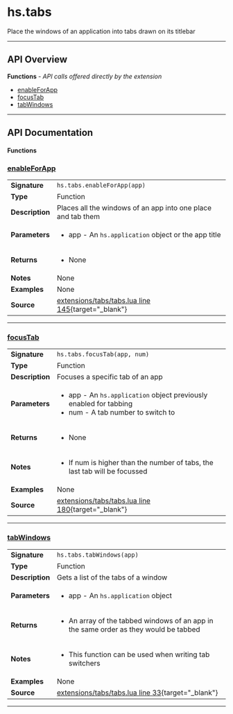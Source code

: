 # hs.tabs

Place the windows of an application into tabs drawn on its titlebar

---

## API Overview
**Functions** - _API calls offered directly by the extension_
 * [enableForApp](#enableforapp)
 * [focusTab](#focustab)
 * [tabWindows](#tabwindows)


---

## API Documentation

#### Functions


### [enableForApp](#enableforapp)

|                                             |                                                                                     |
| --------------------------------------------|-------------------------------------------------------------------------------------|
| **Signature**                               | `hs.tabs.enableForApp(app)`                                                                    |
| **Type**                                    | Function                                                                     |
| **Description**                             | Places all the windows of an app into one place and tab them                                                                     |
| **Parameters**                              | <ul><li>app - An `hs.application` object or the app title</li></ul> |
| **Returns**                                 | <ul><li>None</li></ul>          |
| **Notes**                                   | None |
| **Examples**                                | None |
| **Source**                                  | [extensions/tabs/tabs.lua line 145](https://github.com/CommandPost/CommandPost-App/blob/master/extensions/tabs/tabs.lua#L145){target="_blank"} |

---


### [focusTab](#focustab)

|                                             |                                                                                     |
| --------------------------------------------|-------------------------------------------------------------------------------------|
| **Signature**                               | `hs.tabs.focusTab(app, num)`                                                                    |
| **Type**                                    | Function                                                                     |
| **Description**                             | Focuses a specific tab of an app                                                                     |
| **Parameters**                              | <ul><li>app - An `hs.application` object previously enabled for tabbing</li><li>num - A tab number to switch to</li></ul> |
| **Returns**                                 | <ul><li>None</li></ul>          |
| **Notes**                                   | <ul><li>If num is higher than the number of tabs, the last tab will be focussed</li></ul> |
| **Examples**                                | None |
| **Source**                                  | [extensions/tabs/tabs.lua line 180](https://github.com/CommandPost/CommandPost-App/blob/master/extensions/tabs/tabs.lua#L180){target="_blank"} |

---


### [tabWindows](#tabwindows)

|                                             |                                                                                     |
| --------------------------------------------|-------------------------------------------------------------------------------------|
| **Signature**                               | `hs.tabs.tabWindows(app)`                                                                    |
| **Type**                                    | Function                                                                     |
| **Description**                             | Gets a list of the tabs of a window                                                                     |
| **Parameters**                              | <ul><li>app - An `hs.application` object</li></ul> |
| **Returns**                                 | <ul><li>An array of the tabbed windows of an app in the same order as they would be tabbed</li></ul>          |
| **Notes**                                   | <ul><li>This function can be used when writing tab switchers</li></ul> |
| **Examples**                                | None |
| **Source**                                  | [extensions/tabs/tabs.lua line 33](https://github.com/CommandPost/CommandPost-App/blob/master/extensions/tabs/tabs.lua#L33){target="_blank"} |

---

